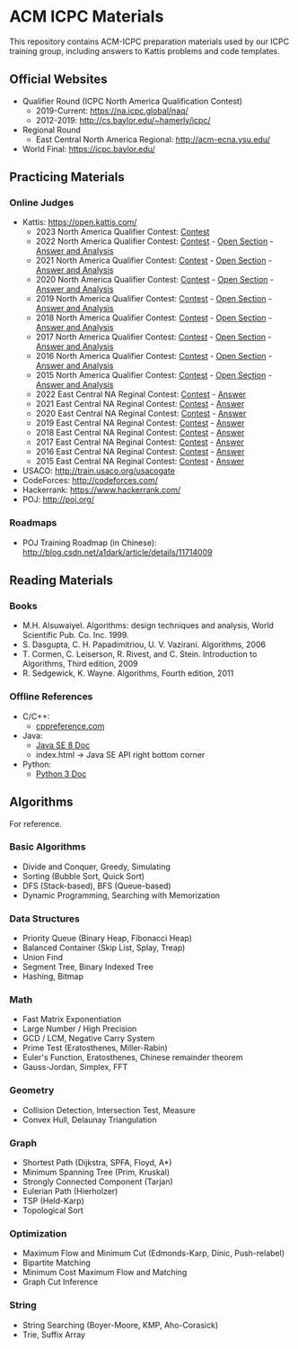 ACM ICPC Materials
===

This repository contains ACM-ICPC preparation materials used by our ICPC training group, including answers to Kattis problems and code templates.

Official Websites
---

* Qualifier Round (ICPC North America Qualification Contest)
    * 2019-Current: https://na.icpc.global/naq/
    * 2012-2019: http://cs.baylor.edu/~hamerly/icpc/
* Regional Round
    * East Central North America Regional: http://acm-ecna.ysu.edu/
* World Final: https://icpc.baylor.edu/

Practicing Materials
---

### Online Judges

* Kattis: https://open.kattis.com/
    * 2023 North America Qualifier Contest: [Contest](https://naq23.kattis.com/contests/naq23-fall/problems)
    * 2022 North America Qualifier Contest: [Contest](https://naq22.kattis.com/contests/naq22/problems) - [Open Section](https://open.kattis.com/contests/naq22open) - [Answer and Analysis](https://na.icpc.global/wp-content/uploads/2023/02/NAQ-Outlines.pdf)
    * 2021 North America Qualifier Contest: [Contest](https://naq21.kattis.com/contests/naq21/problems) - [Open Section](https://naq21-open.kattis.com/contests/naq21open/problems) - [Answer and Analysis](https://na.icpc.global/2021-22/naq/)
    * 2020 North America Qualifier Contest: [Contest](https://naq20.kattis.com/contests/naq20/problems) - [Open Section](https://open.kattis.com/contests/naq20open/problems) - [Answer and Analysis](https://web.archive.org/web/20210228041823/https://www.icpc.org/icpc-north-america-qualifier)
    * 2019 North America Qualifier Contest: [Contest](https://naq19.kattis.com/contests/naq19/problems) - [Open Section](https://open.kattis.com/contests/naq19open/problems) - [Answer and Analysis](http://cs.baylor.edu/~hamerly/icpc/qualifier_2019/)
    * 2018 North America Qualifier Contest: [Contest](https://naq18.kattis.com/contests/naq18/problems) - [Open Section](https://open.kattis.com/contests/naq18open/problems) - [Answer and Analysis](http://cs.baylor.edu/~hamerly/icpc/qualifier_2018/)
    * 2017 North America Qualifier Contest: [Contest](https://naq17.kattis.com/problems) - [Open Section](https://open.kattis.com/problem-sources/2017%20ICPC%20North%20American%20Qualifier%20Contest) - [Answer and Analysis](http://cs.baylor.edu/~hamerly/icpc/qualifier_2017/)
    * 2016 North America Qualifier Contest: [Contest](https://naq16.kattis.com/problems) - [Open Section](https://open.kattis.com/problem-sources/2016%20ICPC%20North%20American%20Qualifier%20Contest) - [Answer and Analysis](http://cs.baylor.edu/~hamerly/icpc/qualifier_2016/)
    * 2015 North America Qualifier Contest: [Contest](https://naq15.kattis.com/problems) - [Open Section](https://open.kattis.com/problem-sources/2015%20ICPC%20North%20American%20Qualifier%20Contest) - [Answer and Analysis](http://cs.baylor.edu/~hamerly/icpc/qualifier_2015/)
    * 2022 East Central NA Reginal Contest: [Contest](https://ecna22.kattis.com/contests/ecna22) - [Answer](https://na.icpc.global/2022-23/regionals/ecna/ecna-archive-2022-23/)
    * 2021 East Central NA Reginal Contest: [Contest](https://ecna21.kattis.com/problems) - [Answer](https://na.icpc.global/2022-23/regionals/ecna/ecna-archive-2022-23/)
    * 2020 East Central NA Reginal Contest: [Contest](https://ecna20.kattis.com/problems) - [Answer](http://acm-ecna.ysu.edu/PastResults/2020/problemset.html)
    * 2019 East Central NA Reginal Contest: [Contest](https://ecna19.kattis.com/problems) - [Answer](http://acm-ecna.ysu.edu/PastResults/2019/problemset.html)
    * 2018 East Central NA Reginal Contest: [Contest](https://ecna18.kattis.com/problems) - [Answer](http://acm-ecna.ysu.edu/PastResults/2018/problemset.html)
    * 2017 East Central NA Reginal Contest: [Contest](https://ecna17.kattis.com/problems) - [Answer](http://acm-ecna.ysu.edu/PastResults/2017/problemset.html)
    * 2016 East Central NA Reginal Contest: [Contest](https://ecna16.kattis.com/problems) - [Answer](http://acm-ecna.ysu.edu/PastResults/2016/problemset.html)
    * 2015 East Central NA Reginal Contest: [Contest](https://ecna15.kattis.com/problems) - [Answer](http://acm-ecna.ysu.edu/PastResults/2015/problemset.html)
* USACO: http://train.usaco.org/usacogate
* CodeForces: http://codeforces.com/
* Hackerrank: https://www.hackerrank.com/
* POJ: http://poj.org/

### Roadmaps

* POJ Training Roadmap (in Chinese): http://blog.csdn.net/a1dark/article/details/11714009

Reading Materials
---

### Books

* M.H. Alsuwaiyel. Algorithms: design techniques and analysis, World Scientific Pub. Co. Inc. 1999.
* S. Dasgupta, C. H. Papadimitriou, U. V. Vazirani. Algorithms, 2006
* T. Cormen, C. Leiserson, R. Rivest, and C. Stein. Introduction to Algorithms, Third edition, 2009
* R. Sedgewick, K. Wayne. Algorithms, Fourth edition, 2011

### Offline References

* C/C++:
    * [cppreference.com](http://en.cppreference.com/w/Cppreference:Archives)
* Java:
    * [Java SE 8 Doc](http://www.oracle.com/technetwork/java/javase/documentation/jdk8-doc-downloads-2133158.html)
    * index.html -> Java SE API right bottom corner
* Python:
    * [Python 3 Doc](https://docs.python.org/3/download.html)

Algorithms
---

For reference.

### Basic Algorithms

* Divide and Conquer, Greedy, Simulating
* Sorting (Bubble Sort, Quick Sort)
* DFS (Stack-based), BFS (Queue-based)
* Dynamic Programming, Searching with Memorization

### Data Structures

* Priority Queue (Binary Heap, Fibonacci Heap)
* Balanced Container (Skip List, Splay, Treap)
* Union Find
* Segment Tree, Binary Indexed Tree
* Hashing, Bitmap

### Math

* Fast Matrix Exponentiation
* Large Number / High Precision
* GCD / LCM, Negative Carry System
* Prime Test (Eratosthenes, Miller-Rabin)
* Euler's Function, Eratosthenes, Chinese remainder theorem
* Gauss-Jordan, Simplex, FFT

### Geometry

* Collision Detection, Intersection Test, Measure
* Convex Hull, Delaunay Triangulation

### Graph

* Shortest Path (Dijkstra, SPFA, Floyd, A*)
* Minimum Spanning Tree (Prim, Kruskal)
* Strongly Connected Component (Tarjan)
* Eulerian Path (Hierholzer)
* TSP (Held-Karp)
* Topological Sort

### Optimization

* Maximum Flow and Minimum Cut (Edmonds-Karp, Dinic, Push-relabel)
* Bipartite Matching
* Minimum Cost Maximum Flow and Matching
* Graph Cut Inference

### String

* String Searching (Boyer-Moore, KMP, Aho-Corasick)
* Trie, Suffix Array
